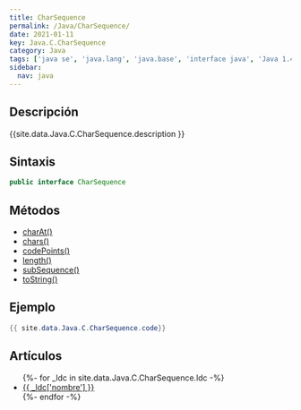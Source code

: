 ```yaml
---
title: CharSequence
permalink: /Java/CharSequence/
date: 2021-01-11
key: Java.C.CharSequence
category: Java
tags: ['java se', 'java.lang', 'java.base', 'interface java', 'Java 1.4']
sidebar: 
  nav: java
---
```


## Descripción
{{site.data.Java.C.CharSequence.description }}

## Sintaxis
~~~java
public interface CharSequence
~~~

## Métodos
* [charAt()](/Java/CharSequence/charAt/)
* [chars()](/Java/CharSequence/chars/)
* [codePoints()](/Java/CharSequence/codePoints/)
* [length()](/Java/CharSequence/length/)
* [subSequence()](/Java/CharSequence/subSequence/)
* [toString()](/Java/CharSequence/toString/)

## Ejemplo
~~~java
{{ site.data.Java.C.CharSequence.code}}
~~~

## Artículos
<ul>
{%- for _ldc in site.data.Java.C.CharSequence.ldc -%}
   <li>
       <a href="{{_ldc['url'] }}">{{ _ldc['nombre'] }}</a>
   </li>
{%- endfor -%}
</ul>
